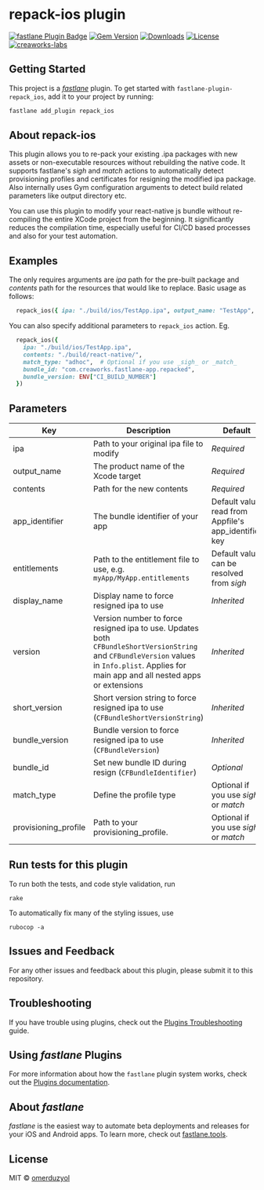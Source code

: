 # repack-ios plugin

[![fastlane Plugin Badge](https://rawcdn.githack.com/fastlane/fastlane/master/fastlane/assets/plugin-badge.svg)](https://rubygems.org/gems/fastlane-plugin-repack_ios)
[![Gem Version](https://badge.fury.io/rb/fastlane-plugin-repack_ios.svg)](https://badge.fury.io/rb/fastlane-plugin-repack_ios)
[![Downloads](https://img.shields.io/gem/dt/fastlane-plugin-repack_ios.svg?style=flat)](https://rubygems.org/gems/fastlane-plugin-repack_ios)
[![License](https://img.shields.io/badge/license-MIT-green.svg?style=flat)](https://github.com/creaworks-labs/fastlane-plugin-repack-ios/blob/master/LICENSE)
[![creaworks-labs](https://circleci.com/gh/creaworks-labs/fastlane-plugin-repack-ios.svg?style=svg)](<LINK>)

## Getting Started

This project is a [_fastlane_](https://github.com/fastlane/fastlane) plugin. To get started with `fastlane-plugin-repack_ios`, add it to your project by running:

```bash
fastlane add_plugin repack_ios
```

## About repack-ios

This plugin allows you to re-pack your existing .ipa packages with new assets or non-executable resources without rebuilding the native code. It supports fastlane's *sigh* and *match* actions to automatically detect provisioning profiles and certificates for resigning the modified ipa package. Also internally uses Gym configuration arguments to detect build related parameters like output directory etc.

You can use this plugin to modify your react-native js bundle without re-compiling the entire XCode project from the beginning. It significantly reduces the compilation time, especially useful for CI/CD based processes and also for your test automation.

## Examples

The only requires arguments are *ipa* path for the pre-built package and *contents* path for the resources that would like to replace. Basic usage as follows:

```ruby
  repack_ios({ ipa: "./build/ios/TestApp.ipa", output_name: "TestApp", contents: "./build/react-native/" })
```

You can also specify additional parameters to `repack_ios` action. Eg.

```ruby
  repack_ios({
    ipa: "./build/ios/TestApp.ipa",
    contents: "./build/react-native/",
    match_type: "adhoc",  # Optional if you use _sigh_ or _match_
    bundle_id: "com.creaworks.fastlane-app.repacked",
    bundle_version: ENV["CI_BUILD_NUMBER"]
  })
```

## Parameters

| Key           | Description           | Default  |
| ------------- |-----------------------| --------|
| ipa | Path to your original ipa file to modify | *Required* |
| output_name | The product name of the Xcode target | *Required* |
| contents | Path for the new contents | *Required* |
| app_identifier | The bundle identifier of your app | Default value read from Appfile's app_identifier key |
| entitlements | Path to the entitlement file to use, e.g. `myApp/MyApp.entitlements`| Default value can be resolved from *sigh* |
| display_name | Display name to force resigned ipa to use | _Inherited_ |
| version | Version number to force resigned ipa to use. Updates both `CFBundleShortVersionString` and `CFBundleVersion` values in `Info.plist`. Applies for main app and all nested apps or extensions | _Inherited_ |
| short_version | Short version string to force resigned ipa to use (`CFBundleShortVersionString`) | _Inherited_ |
| bundle_version | Bundle version to force resigned ipa to use (`CFBundleVersion`) | _Inherited_ |
| bundle_id | Set new bundle ID during resign (`CFBundleIdentifier`) | _Optional_ |
| match_type | Define the profile type | Optional if you use _sigh_ or _match_ |
| provisioning_profile | Path to your provisioning_profile. | Optional if you use _sigh_ or _match_ |

## Run tests for this plugin

To run both the tests, and code style validation, run

```
rake
```

To automatically fix many of the styling issues, use
```
rubocop -a
```

## Issues and Feedback

For any other issues and feedback about this plugin, please submit it to this repository.

## Troubleshooting

If you have trouble using plugins, check out the [Plugins Troubleshooting](https://docs.fastlane.tools/plugins/plugins-troubleshooting/) guide.

## Using _fastlane_ Plugins

For more information about how the `fastlane` plugin system works, check out the [Plugins documentation](https://docs.fastlane.tools/plugins/create-plugin/).

## About _fastlane_

_fastlane_ is the easiest way to automate beta deployments and releases for your iOS and Android apps. To learn more, check out [fastlane.tools](https://fastlane.tools).

## License

MIT © [omerduzyol](https://github.com/omerduzyol)
